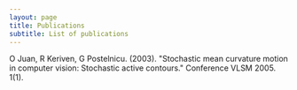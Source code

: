 ```yaml
---
layout: page
title: Publications
subtitle: List of publications
---
```


O Juan, R Keriven, G Postelnicu. (2003). "Stochastic mean curvature motion in computer vision: Stochastic active contours." Conference VLSM 2005. 1(1).
